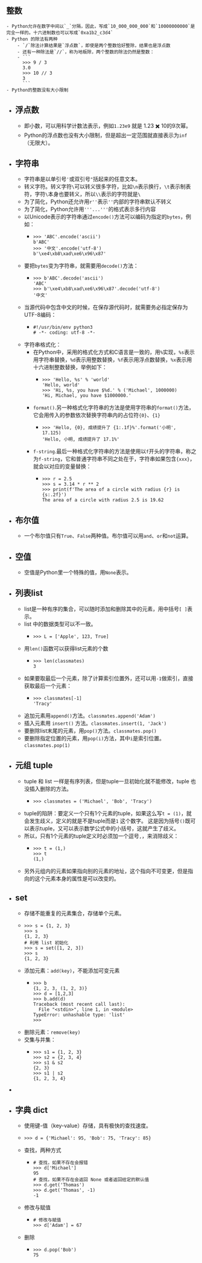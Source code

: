 ## 整数
	- Python允许在数字中间以`_`分隔，因此，写成`10_000_000_000`和`10000000000`是完全一样的。十六进制数也可以写成`0xa1b2_c3d4`
	- Python 的除法有两种
		- `/`除法计算结果是`浮点数`，即使是两个整数恰好整除，结果也是浮点数
		- 还有一种除法是`//`，称为地板除，两个整数的除法仍然是整数：
		- ```
		  >>> 9 / 3
		  3.0
		  >>> 10 // 3
		  3
		  ```
	- Python的整数没有大小限制
- ## 浮点数
	- 即小数，可以用科学计数法表示，例如`1.23e9` 就是 1.23 ✖️ 10的9次幂。
	- Python的浮点数也没有大小限制，但是超出一定范围就直接表示为`inf`（无限大）。
- ## 字符串
	- 字符串是以单引号`'`或双引号`"`括起来的任意文本。
	- 转义字符。转义字符`\`可以转义很多字符，比如`\n`表示换行，`\t`表示制表符，字符`\`本身也要转义，所以`\\`表示的字符就是`\`
	- 为了简化，Python还允许用`r''`表示`''`内部的字符串默认不转义
	- 为了简化，Python允许用`'''...'''`的格式表示多行内容
	- 以Unicode表示的字符串通过`encode()`方法可以编码为指定的`bytes`，例如：
		- ```
		  >>> 'ABC'.encode('ascii')
		  b'ABC'
		  >>> '中文'.encode('utf-8')
		  b'\xe4\xb8\xad\xe6\x96\x87'
		  ```
	- 要把`bytes`变为字符串，就需要用`decode()`方法：
		- ```
		  >>> b'ABC'.decode('ascii')
		  'ABC'
		  >>> b'\xe4\xb8\xad\xe6\x96\x87'.decode('utf-8')
		  '中文'
		  ```
	- 当源代码中包含中文的时候，在保存源代码时，就需要务必指定保存为UTF-8编码：
		- ```
		  #!/usr/bin/env python3
		  # -*- coding: utf-8 -*-
		  ```
	- 字符串格式化：
		- 在Python中，采用的格式化方式和C语言是一致的，用`%`实现，`%s`表示用字符串替换，`%d`表示用整数替换，`%f`表示用浮点数替换，`%x`表示用十六进制整数替换，举例如下：
			- ```
			  >>> 'Hello, %s' % 'world'
			  'Hello, world'
			  >>> 'Hi, %s, you have $%d.' % ('Michael', 1000000)
			  'Hi, Michael, you have $1000000.'
			  ```
		- `format()`.另一种格式化字符串的方法是使用字符串的`format()`方法，它会用传入的参数依次替换字符串内的占位符`{0}`、`{1}`
			- ```
			  >>> 'Hello, {0}, 成绩提升了 {1:.1f}%'.format('小明', 17.125)
			  'Hello, 小明, 成绩提升了 17.1%'
			  ```
		- `f-string`.最后一种格式化字符串的方法是使用以`f`开头的字符串，称之为`f-string`，它和普通字符串不同之处在于，字符串如果包含`{xxx}`，就会以对应的变量替换：
			- ```
			  >>> r = 2.5
			  >>> s = 3.14 * r ** 2
			  >>> print(f'The area of a circle with radius {r} is {s:.2f}')
			  The area of a circle with radius 2.5 is 19.62
			  ```
- ## 布尔值
	- 一个布尔值只有`True`、`False`两种值。布尔值可以用`and`、`or`和`not`运算。
- ## 空值
	- 空值是Python里一个特殊的值，用`None`表示。
- ## 列表list
	- list是一种有序的集合，可以随时添加和删除其中的元素，用中括号`[ ]`表示。
	- list 中的数据类型可以不一致。
		- ```
		  >>> L = ['Apple', 123, True]
		  ```
	- 用`len()`函数可以获得list元素的个数
		- ```
		  >>> len(classmates)
		  3
		  ```
	- 如果要取最后一个元素，除了计算索引位置外，还可以用`-1`做索引，直接获取最后一个元素：
		- ```
		  >>> classmates[-1]
		  'Tracy'
		  ```
	- 追加元素用`append()`方法。`classmates.append('Adam')`
	- 插入元素用 `insert()` 方法。`classmates.insert(1, 'Jack')`
	- 要删除list末尾的元素，用`pop()`方法。`classmates.pop()`
	- 要删除指定位置的元素，用`pop(i)`方法，其中`i`是索引位置。`classmates.pop(1)`
- ## 元组 tuple
	- tuple 和 list 一样是有序列表，但是tuple一旦初始化就不能修改，tuple 也没插入删除的方法。
		- ```
		  >>> classmates = ('Michael', 'Bob', 'Tracy')
		  ```
	- tuple的陷阱：要定义一个只有1个元素的tuple，如果这么写`t = (1)`，就会发生歧义，定义的就是不是tuple而是`1` 这个数字。
	  这是因为括号`()`既可以表示tuple，又可以表示数学公式中的小括号，这就产生了歧义。
	- 所以，只有1个元素的tuple定义时必须加一个逗号`,`，来消除歧义：
		- ```
		  >>> t = (1,)
		  >>> t
		  (1,)
		  ```
	- 另外元组内的元素如果指向别的元素的地址，这个指向不可变更，但是指向的这个元素本身的属性是可以改变的。
- ## set
	- 存储不能重复的元素集合，存储单个元素。
	- ```
	  >>> s = {1, 2, 3}
	  >>> s
	  {1, 2, 3}
	  # 利用 list 初始化
	  >>> s = set([1, 2, 3])
	  >>> s
	  {1, 2, 3}
	  ```
	- 添加元素：`add(key)`，不能添加可变元素
		- ```
		  >>> b
		  {1, 2, 3, (1, 2, 3)}
		  >>> d = [1,2,3]
		  >>> b.add(d)
		  Traceback (most recent call last):
		    File "<stdin>", line 1, in <module>
		  TypeError: unhashable type: 'list'
		  >>> 
		  
		  ```
	- 删除元素：`remove(key)`
	- 交集与并集：
		- ```
		  >>> s1 = {1, 2, 3}
		  >>> s2 = {2, 3, 4}
		  >>> s1 & s2
		  {2, 3}
		  >>> s1 | s2
		  {1, 2, 3, 4}
		  ```
-
- ## 字典 dict
	- 使用键-值（key-value）存储，具有极快的查找速度。
	- ```
	  >>> d = {'Michael': 95, 'Bob': 75, 'Tracy': 85}
	  ```
	- 查找，两种方式
		- ```
		  # 查找，如果不存在会报错
		  >>> d['Michael'] 
		  95
		  # 查找，如果不存在会返回 None 或者返回给定的默认值
		  >>> d.get('Thomas')
		  >>> d.get('Thomas', -1)
		  -1
		  ```
	- 修改与赋值
		- ```
		  # 修改与赋值
		  >>> d['Adam'] = 67
		  ```
	- 删除
		- ```
		  >>> d.pop('Bob')
		  75
		  ```